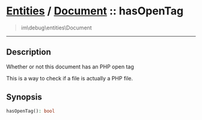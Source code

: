 # [Entities](entities.md) / [Document](entities-Document.md) :: hasOpenTag
 > im\debug\entities\Document
____

## Description
Whether or not this document has an PHP open tag

This is a way to check if a file is actually
a PHP file.

## Synopsis
```php
hasOpenTag(): bool
```
